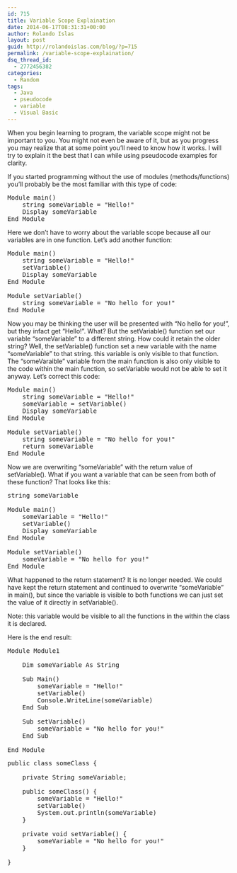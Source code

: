 ```yaml
---
id: 715
title: Variable Scope Explaination
date: 2014-06-17T08:31:31+00:00
author: Rolando Islas
layout: post
guid: http://rolandoislas.com/blog/?p=715
permalink: /variable-scope-explaination/
dsq_thread_id:
  - 2772456382
categories:
  - Random
tags:
  - Java
  - pseudocode
  - variable
  - Visual Basic
---
```

When you begin learning to program, the variable scope might not be important to you. You might not even be aware of it, but as you progress you may realize that at some point you&#8217;ll need to know how it works. I will try to explain it the best that I can while using pseudocode examples for clarity.<!--more-->


  
If you started programming without the use of modules (methods/functions) you&#8217;ll probably be the most familiar with this type of code:

<pre class="brush: plain; title: ; notranslate" title="">Module main()
    string someVariable = "Hello!"
    Display someVariable
End Module
</pre>

Here we don&#8217;t have to worry about the variable scope because all our variables are in one function. Let&#8217;s add another function:

<pre class="brush: plain; title: ; notranslate" title="">Module main()
    string someVariable = "Hello!"
    setVariable()
    Display someVariable
End Module
 
Module setVariable()
    string someVariable = "No hello for you!"
End Module
</pre>

Now you may be thinking the user will be presented with &#8220;No hello for you!&#8221;, but they infact get &#8220;Hello!&#8221;. What? But the setVariable() function set our variable &#8220;someVariable&#8221; to a different string. How could it retain the older string? Well, the setVariable() function set a new variable with the name &#8220;someVariable&#8221; to that string. this variable is only visible to that function. The &#8220;someVaraible&#8221; variable from the main function is also only visible to the code within the main function, so setVariable would not be able to set it anyway. Let&#8217;s correct this code:

<pre class="brush: plain; title: ; notranslate" title="">Module main()
    string someVariable = "Hello!"
    someVariable = setVariable()
    Display someVariable
End Module
 
Module setVariable()
    string someVariable = "No hello for you!"
    return someVariable
End Module
</pre>

Now we are overwriting &#8220;someVariable&#8221; with the return value of setVariable(). What if you want a variable that can be seen from both of these function? That looks like this:

<pre class="brush: plain; title: ; notranslate" title="">string someVariable
 
Module main()
    someVariable = "Hello!"
    setVariable()
    Display someVariable
End Module
 
Module setVariable()
    someVariable = "No hello for you!"
End Module
</pre>

What happened to the return statement? It is no longer needed. We could have kept the return statement and continued to overwrite &#8220;someVariable&#8221; in main(), but since the variable is visible to both functions we can just set the value of it directly in setVariable().

Note: this variable would be visible to all the functions in the within the class it is declared.

Here is the end result:

<pre class="brush: vb; collapse: true; light: false; title: Visual Basic; toolbar: true; notranslate" title="Visual Basic">Module Module1
 
    Dim someVariable As String
 
    Sub Main()
        someVariable = "Hello!"
        setVariable()
        Console.WriteLine(someVariable)
    End Sub
 
    Sub setVariable()
        someVariable = "No hello for you!"
    End Sub
 
End Module
</pre>

<pre class="brush: java; collapse: true; light: false; title: Java; toolbar: true; notranslate" title="Java">public class someClass {
 
    private String someVariable;
 
    public someClass() {
        someVariable = "Hello!"
        setVariable()
        System.out.println(someVariable)
    }
 
    private void setVariable() {
        someVariable = "No hello for you!"
    }
 
}
</pre>
